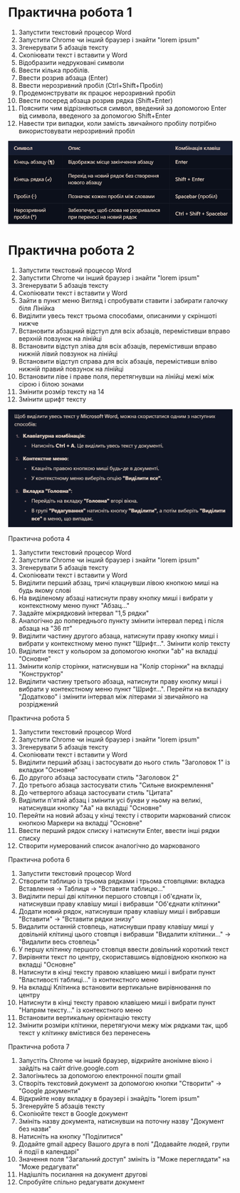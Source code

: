 # Практична робота 1
1. Запустити текстовий процесор Word
2. Запустити Chrome чи інший браузер і знайти "lorem ipsum"
3. Згенерувати 5 абзаців тексту
4. Скопіювати текст і вставити у Word
5. Відобразити недруковані символи
6. Ввести кілька пробілів.
7. Ввести розрив абзаца (Enter)
8. Ввести нерозривний пробіл (Ctrl+Shift+Пробіл)
9. Продемонструвати як працює нерозривний пробіл
10. Ввести посеред абзаца розрив рядка (Shift+Enter)
11. Пояснити чим відрізняються символ, введений за допомогою Enter
від символа, введеного за допомогою Shift+Enter
12. Навести три випадки, коли замість звичайного пробілу
потрібно використовувати нерозривний пробіл

![](images/image_2025-01-24_10-33-00.png)

# Практична робота 2
1. Запустити текстовий процесор Word
2. Запустити Chrome чи інший браузер і знайти "lorem ipsum"
3. Згенерувати 5 абзаців тексту
4. Скопіювати текст і вставити у Word
5. Зайти в пункт меню Вигляд і спробувати ставити і забирати галочку біля Лінійка
6. Виділити увесь текст трьома способами, описаними у скріншоті нижче
7. Встановити абзацний відступ для всіх абзаців, перемістивши вправо верхній повзунок на лінійці
8. Встановити відступ зліва для всіх абзаців, перемістивши вправо нижній лівий повзунок на лінійці
9. Встановити відступ справа для всіх абзаців, перемістивши вліво нижній правий повзунок на лінійці
10. Встановити ліве і праве поля, перетягнувши на лінійці межі між сірою і білою зонами
11. Змінити розмір тексту на 14
12. Змінити шрифт тексту

![](images/image_2025-01-24_10-49-14.png)


Практична робота 4
1. Запустити текстовий процесор Word
2. Запустити Chrome чи інший браузер і знайти "lorem ipsum"
3. Згенерувати 5 абзаців тексту
4. Скопіювати текст і вставити у Word
5. Виділити перший абзац, тричі клацнувши лівою кнопкою миші на будь якому слові
6. На виділеному абзаці натиснути праву кнопку миші і вибрати у контекстному меню пункт "Абзац..."
7. Задайте міжрядковий інтервал "1,5 рядки"
8. Аналогічно до попереднього пункту змінити інтервал перед і після абзаца на "36 пт"
9. Виділити частину другого абзаца, натиснути праву кнопку миші і вибрати у контекстному меню пункт "Шрифт...". Змінити колір тексту
10. Виділити текст у кольором за допомогою кнопки "ab" на вкладці "Основне" 
11. Змінити колір сторінки, натиснувши на "Колір сторінки" на вкладці "Конструктор"
12. Виділити частину третього абзаца, натиснути праву кнопку миші і вибрати у контекстному меню пункт "Шрифт...". Перейти на вкладку "Додатково" і змінити інтервал між літерами зі звичайного на розріджений

Практична робота 5
1. Запустити текстовий процесор Word
2. Запустити Chrome чи інший браузер і знайти "lorem ipsum"
3. Згенерувати 5 абзаців тексту
4. Скопіювати текст і вставити у Word
5. Виділити перший абзац і застосувати до нього стиль "Заголовок 1" із вкладки "Основне"
6. До другого абзаца застосувати стиль "Заголовок 2"
7. До третього абзаца застосувати стиль "Сильне виокремлення"
8. До четвертого абзаца застосувати стиль "Цитата"
9. Виділити п'ятий абзац і змінити усі букви у ньому на великі, натиснувши кнопку "Aa" на вкладці "Основне"
10. Перейти на новий абзац у кінці тексту і створити маркований список кнопкою Маркери на вкладці "Основне"
11. Ввести перший рядок списку і натиснути Enter, ввести інші рядки списку
12. Створити нумерований список аналогічно до маркованого

Практична робота 6
1. Запустити текстовий процесор Word
2. Створити таблицю із трьома рядками і трьома стовпцями: вкладка Вставлення -> Таблиця -> "Вставити таблицю..."
3. Виділити перші дві клітинки першого стовпця і об'єднати їх, натиснувши праву клавішу миші і вибравши "Об'єднати клітинки"
4. Додати новий рядок, натиснувши праву клавішу миші і вибравши "Вставити" -> "Вставити рядки знизу"
5. Видалити останній стовпець, натиснувши праву клавішу миші у довільній клітинці цього стовпця і вибравши "Видалити клітинки..." -> "Видалити весь стовпець"
6. У першу клітинку першого стовпця ввести довільний короткий текст
7. Вирівняти текст по центру, скориставшись відповідною кнопкою на вкладці "Основне"
8. Натиснути в кінці тексту правою клавішею миші і вибрати пункт "Властивості таблиці..." із контекстного меню
9. На вкладці Клітинка встановити вертикальне вирівнювання по центру
10. Натиснути в кінці тексту правою клавішею миші і вибрати пункт "Напрям тексту..." із контекстного меню
11. Встановити вертикальну орієнтацію тексту
12. Змінити розміри клітинки, перетягуючи межу між рядками так, щоб текст у клітинку вмістився без перенесень

Практична робота 7
1. Запустіть Chrome чи інший браузер, відкрийте анонімне вікно і зайдіть на сайт drive.google.com
2. Залогіньтесь за допомогою електронної пошти gmail
3. Створіть текстовий документ за допомогою кнопки "Створити" -> "Google документи"
4. Відкрийте нову вкладку в браузері і знайдіть "lorem ipsum"
5. Згенеруйте 5 абзаців тексту 
6. Скопіюйте текст в Google документ
7. Змініть назву документа, натиснувши на поточну назву "Документ без назви"
8. Натисніть на кнопку "Поділитися"
9. Додайте gmail адресу Вашого друга в полі "Додавайте людей, групи й події в календарі"
10. Значення поля "Загальний доступ" змініть із "Може переглядати" на "Може редагувати"
11. Надішліть посилання на документ другові
12. Спробуйте спільно редагувати документ
